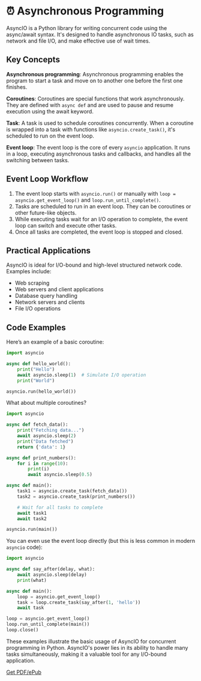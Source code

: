# ⏰ Asynchronous Programming

AsyncIO is a Python library for writing concurrent code using the async/await syntax. It's designed to handle asynchronous IO tasks, such as network and file I/O, and make effective use of wait times. 

## Key Concepts

**Asynchronous programming**: Asynchronous programming enables the program to start a task and move on to another one before the first one finishes.

**Coroutines**: Coroutines are special functions that work asynchronously. They are defined with `async def` and are used to pause and resume execution using the await keyword.

**Task**: A task is used to schedule coroutines concurrently. When a coroutine is wrapped into a task with functions like `asyncio.create_task()`, it's scheduled to run on the event loop.

**Event loop**: The event loop is the core of every `asyncio` application. It runs in a loop, executing asynchronous tasks and callbacks, and handles all the switching between tasks.

## Event Loop Workflow

1. The event loop starts with `asyncio.run()` or manually with `loop = asyncio.get_event_loop()` and `loop.run_until_complete()`.
2. Tasks are scheduled to run in an event loop. They can be coroutines or other future-like objects.
3. While executing tasks wait for an I/O operation to complete, the event loop can switch and execute other tasks.
4. Once all tasks are completed, the event loop is stopped and closed.

## Practical Applications

AsyncIO is ideal for I/O-bound and high-level structured network code. Examples include:

- Web scraping
- Web servers and client applications
- Database query handling
- Network servers and clients
- File I/O operations

## Code Examples

Here’s an example of a basic coroutine:

```python
import asyncio

async def hello_world():
    print("Hello")
    await asyncio.sleep(1)  # Simulate I/O operation
    print("World")

asyncio.run(hello_world())
```

What about multiple coroutines?

```python
import asyncio

async def fetch_data():
    print("Fetching data...")
    await asyncio.sleep(2)
    print("Data fetched")
    return {'data': 1}

async def print_numbers():
    for i in range(10):
        print(i)
        await asyncio.sleep(0.5)

async def main():
    task1 = asyncio.create_task(fetch_data())
    task2 = asyncio.create_task(print_numbers())

    # Wait for all tasks to complete
    await task1
    await task2

asyncio.run(main())
```

You can even use the event loop directly (but this is less common in modern `asyncio` code):

```python
import asyncio

async def say_after(delay, what):
    await asyncio.sleep(delay)
    print(what)

async def main():
    loop = asyncio.get_event_loop()
    task = loop.create_task(say_after(1, 'hello'))
    await task

loop = asyncio.get_event_loop()
loop.run_until_complete(main())
loop.close()
```

These examples illustrate the basic usage of AsyncIO for concurrent programming in Python. AsyncIO's power lies in its ability to handle many tasks simultaneously, making it a valuable tool for any I/O-bound application.


[Get PDF/ePub](https://makepythonfaster.gumroad.com/l/get)
